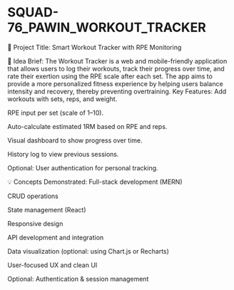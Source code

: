 # SQUAD-76_PAWIN_WORKOUT_TRACKER
📌 Project Title:
Smart Workout Tracker with RPE Monitoring

🧠 Idea Brief:
The Workout Tracker is a web and mobile-friendly application that allows users to log their workouts, track their progress over time, and rate their exertion using the RPE scale after each set. The app aims to provide a more personalized fitness experience by helping users balance intensity and recovery, thereby preventing overtraining.
Key Features:
Add workouts with sets, reps, and weight.


RPE input per set (scale of 1–10).


Auto-calculate estimated 1RM based on RPE and reps.


Visual dashboard to show progress over time.


History log to view previous sessions.


Optional: User authentication for personal tracking.


💡 Concepts Demonstrated:
Full-stack development (MERN)


CRUD operations


State management (React)


Responsive design


API development and integration


Data visualization (optional: using Chart.js or Recharts)


User-focused UX and clean UI


Optional: Authentication & session management
